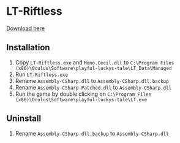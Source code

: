 # LT-Riftless

[Download here](https://github.com/rjoudrey/LT-Riftless/releases/download/1.0/LT-Riftless.zip)

## Installation
1. Copy `LT-Riftless.exe` and `Mono.Cecil.dll` to `C:\Program Files (x86)\Oculus\Software\playful-luckys-tale\LT_Data\Managed`
2. Run `LT-Riftless.exe`
3. Rename `Assembly-CSharp.dll` to `Assembly-CSharp.dll.backup`
4. Rename `Assembly-CSharp-Patched.dll` to `Assembly-CSharp.dll`
5. Run the game by double clicking on `C:\Program Files (x86)\Oculus\Software\playful-luckys-tale\LT.exe`

## Uninstall
1. Rename `Assembly-CSharp.dll.backup` to `Assembly-CSharp.dll`
